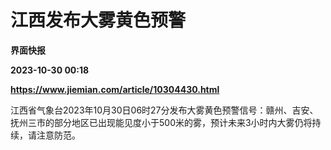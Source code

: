 # 江西发布大雾黄色预警
**界面快报**

**2023-10-30 00:18**

**https://www.jiemian.com/article/10304430.html**

江西省气象台2023年10月30日06时27分发布大雾黄色预警信号：赣州、吉安、抚州三市的部分地区已出现能见度小于500米的雾，预计未来3小时内大雾仍将持续，请注意防范。